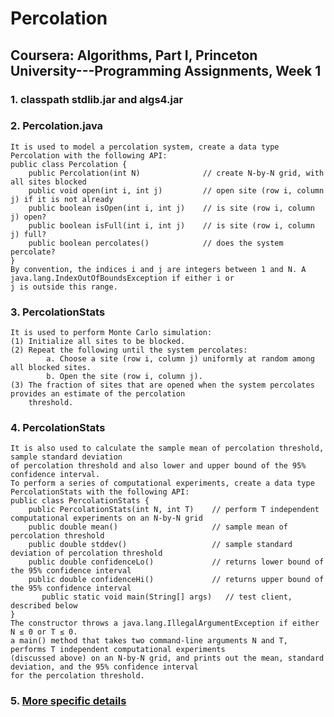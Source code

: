 Percolation
===========
Coursera: Algorithms, Part I, Princeton University---Programming Assignments, Week 1
------------------------------------------------------------------------------------

### 1. classpath stdlib.jar and algs4.jar
### 2. Percolation.java 
    It is used to model a percolation system, create a data type Percolation with the following API:
    public class Percolation {
        public Percolation(int N)              // create N-by-N grid, with all sites blocked
        public void open(int i, int j)         // open site (row i, column j) if it is not already
        public boolean isOpen(int i, int j)    // is site (row i, column j) open?
        public boolean isFull(int i, int j)    // is site (row i, column j) full?
        public boolean percolates()            // does the system percolate?
    }
    By convention, the indices i and j are integers between 1 and N. A java.lang.IndexOutOfBoundsException if either i or
    j is outside this range.
### 3. PercolationStats 
    It is used to perform Monte Carlo simulation:
    (1) Initialize all sites to be blocked.
    (2) Repeat the following until the system percolates:
            a. Choose a site (row i, column j) uniformly at random among all blocked sites.
            b. Open the site (row i, column j).
    (3) The fraction of sites that are opened when the system percolates provides an estimate of the percolation
        threshold.
        
### 4. PercolationStats 
    It is also used to calculate the sample mean of percolation threshold, sample standard deviation
    of percolation threshold and also lower and upper bound of the 95% confidence interval.
    To perform a series of computational experiments, create a data type PercolationStats with the following API:
    public class PercolationStats {
        public PercolationStats(int N, int T)    // perform T independent computational experiments on an N-by-N grid
        public double mean()                     // sample mean of percolation threshold
        public double stddev()                   // sample standard deviation of percolation threshold
        public double confidenceLo()             // returns lower bound of the 95% confidence interval
        public double confidenceHi()             // returns upper bound of the 95% confidence interval
           public static void main(String[] args)   // test client, described below
    }
    The constructor throws a java.lang.IllegalArgumentException if either N ≤ 0 or T ≤ 0.
    a main() method that takes two command-line arguments N and T, performs T independent computational experiments 
    (discussed above) on an N-by-N grid, and prints out the mean, standard deviation, and the 95% confidence interval 
    for the percolation threshold.
    
### 5. [More specific details](http://blog.sina.com.cn/s/blog_73b055450101j3ap.html)
